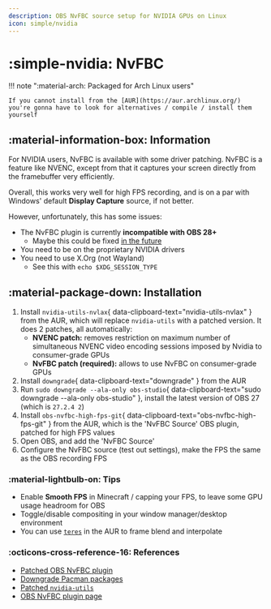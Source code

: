 ```yaml
---
description: OBS NvFBC source setup for NVIDIA GPUs on Linux
icon: simple/nvidia
---
```


# :simple-nvidia: NvFBC


!!! note ":material-arch: Packaged for Arch Linux users"

    If you cannot install from the [AUR](https://aur.archlinux.org/) you're gonna have to look for alternatives / compile / install them yourself
    

## :material-information-box: Information

For NVIDIA users, NvFBC is available with some driver patching. NvFBC is a feature like NVENC, except from that it captures your screen directly from the framebuffer very efficiently.

Overall, this works very well for high FPS recording, and is on a par with Windows' default **Display Capture** source, if not better.

However, unfortunately, this has some issues:

- The NvFBC plugin is currently **incompatible with OBS 28+**
    - Maybe this could be fixed [in the future](https://gitlab.com/fzwoch/obs-nvfbc/-/issues/10)
- You need to be on the proprietary NVIDIA drivers
- You need to use X.Org (not Wayland)
    - See this with `echo $XDG_SESSION_TYPE`

## :material-package-down: Installation

1. Install `nvidia-utils-nvlax`{ data-clipboard-text="nvidia-utils-nvlax" } from the AUR, which will replace `nvidia-utils` with a patched version. It does 2 patches, all automatically:
    - **NVENC patch:** removes restriction on maximum number of simultaneous NVENC video encoding sessions imposed by Nvidia to consumer-grade GPUs
    - **NvFBC patch (required):** allows to use NvFBC on consumer-grade GPUs
2. Install `downgrade`{ data-clipboard-text="downgrade" } from the AUR
3. Run `sudo downgrade --ala-only obs-studio`{ data-clipboard-text="sudo downgrade --ala-only obs-studio" }, install the latest version of OBS 27 (which is `27.2.4 2`)
4. Install `obs-nvfbc-high-fps-git`{ data-clipboard-text="obs-nvfbc-high-fps-git" } from the AUR, which is the 'NvFBC Source' OBS plugin, patched for high FPS values
5. Open OBS, and add the 'NvFBC Source'
6. Configure the NvFBC source (test out settings), make the FPS the same as the OBS recording FPS

### :material-lightbulb-on: Tips

- Enable **Smooth FPS** in Minecraft / capping your FPS, to leave some GPU usage headroom for OBS
- Toggle/disable compositing in your window manager/desktop environment
- You can use [`teres`](https://aur.archlinux.org/packages/teres) in the AUR to frame blend and interpolate

### :octicons-cross-reference-16: References

- [Patched OBS NvFBC plugin](https://aur.archlinux.org/packages/obs-nvfbc-high-fps-git)
- [Downgrade Pacman packages](https://aur.archlinux.org/packages/downgrade)
- [Patched `nvidia-utils`](https://aur.archlinux.org/packages/nvidia-utils-nvlax)
- [OBS NvFBC plugin page](https://gitlab.com/fzwoch/obs-nvfbc/-/tree/master#obs-nvfbc)